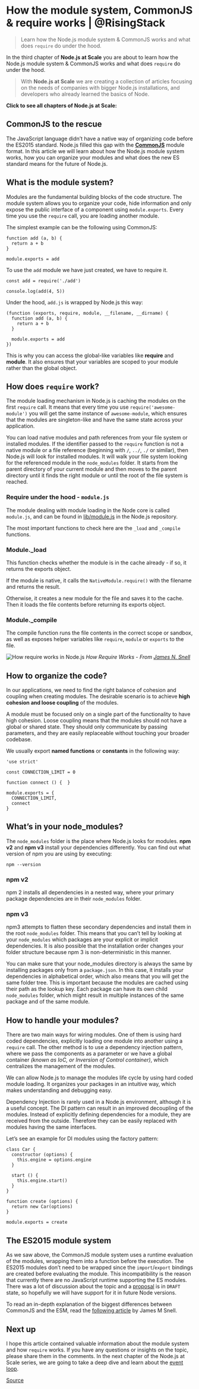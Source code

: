# How the module system, CommonJS & require works | @RisingStack

> Learn how the Node.js module system & CommonJS works and what does `require` do under the hood.

In the third chapter of **Node.js at Scale** you are about to learn how the Node.js module system & CommonJS works and what does `require` do under the hood.

> With **Node.js at Scale** we are creating a collection of articles focusing on the needs of companies with bigger Node.js installations, and developers who already learned the basics of Node.

**Click to see all chapters of Node.js at Scale:**

CommonJS to the rescue
----------------------

The JavaScript language didn’t have a native way of organizing code before the ES2015 standard. Node.js filled this gap with the [**CommonJS**](http://requirejs.org/docs/commonjs.html) module format. In this article we will learn about how the Node.js module system works, how you can organize your modules and what does the new ES standard means for the future of Node.js.

What is the module system?
--------------------------

Modules are the fundamental building blocks of the code structure. The module system allows you to organize your code, hide information and only expose the public interface of a component using `module.exports`. Every time you use the `require` call, you are loading another module.

The simplest example can be the following using CommonJS:


    function add (a, b) {
      return a + b
    }

    module.exports = add


To use the `add` module we have just created, we have to require it.


    const add = require('./add')

    console.log(add(4, 5))



Under the hood, `add.js` is wrapped by Node.js this way:

    (function (exports, require, module, __filename, __dirname) {
      function add (a, b) {
        return a + b
      }

      module.exports = add
    })


This is why you can access the global-like variables like **require** and **module**. It also ensures that your variables are scoped to your module rather than the global object.

How does `require` work?
------------------------

The module loading mechanism in Node.js is caching the modules on the first `require` call. It means that every time you use `require('awesome-module')` you will get the same instance of `awesome-module`, which ensures that the modules are singleton-like and have the same state across your application.

You can load native modules and path references from your file system or installed modules. If the identifier passed to the `require` function is not a native module or a file reference (beginning with `/`, `../`, `./` or similar), then Node.js will look for installed modules. It will walk your file system looking for the referenced module in the `node_modules` folder. It starts from the parent directory of your current module and then moves to the parent directory until it finds the right module or until the root of the file system is reached.

### Require under the hood - `module.js`

The module dealing with module loading in the Node core is called `module.js`, and can be found in [lib/module.js](https://github.com/nodejs/node/blob/master/lib/module.js) in the Node.js repository.

The most important functions to check here are the `_load` and `_compile` functions.

### Module.\_load

This function checks whether the module is in the cache already - if so, it returns the exports object.

If the module is native, it calls the `NativeModule.require()` with the filename and returns the result.

Otherwise, it creates a new module for the file and saves it to the cache. Then it loads the file contents before returning its exports object.

### Module.\_compile

The compile function runs the file contents in the correct scope or sandbox, as well as exposes helper variables like `require`, `module` or `exports` to the file.

![How require works in Node.js](https://blog-assets.risingstack.com/2016/Okt/module-system/node-js-at-scale-how-require-works.png)
_How Require Works - From [James N. Snell](https://hackernoon.com/node-js-tc-39-and-modules-a1118aecf95e#.z1plueqbn)_

How to organize the code?
-------------------------

In our applications, we need to find the right balance of cohesion and coupling when creating modules. The desirable scenario is to achieve **high cohesion and loose coupling** of the modules.

A module must be focused only on a single part of the functionality to have high cohesion. Loose coupling means that the modules should not have a global or shared state. They should only communicate by passing parameters, and they are easily replaceable without touching your broader codebase.

We usually export **named functions** or **constants** in the following way:

    'use strict'

    const CONNECTION_LIMIT = 0

    function connect () {  }

    module.exports = {
      CONNECTION_LIMIT,
      connect
    }


What’s in your node\_modules?
-----------------------------

The `node_modules` folder is the place where Node.js looks for modules. **npm v2** and **npm v3** install your dependencies differently. You can find out what version of npm you are using by executing:

    npm --version


### npm v2

npm 2 installs all dependencies in a nested way, where your primary package dependencies are in their `node_modules` folder.

### npm v3

npm3 attempts to flatten these secondary dependencies and install them in the root `node_modules` folder. This means that you can’t tell by looking at your `node_modules` which packages are your explicit or implicit dependencies. It is also possible that the installation order changes your folder structure because npm 3 is non-deterministic in this manner.

You can make sure that your node\_modules directory is always the same by installing packages only from a `package.json`. In this case, it installs your dependencies in alphabetical order, which also means that you will get the same folder tree. This is important because the modules are cached using their path as the lookup key. Each package can have its own child `node_modules` folder, which might result in multiple instances of the same package and of the same module.

How to handle your modules?
---------------------------

There are two main ways for wiring modules. One of them is using hard coded dependencies, explicitly loading one module into another using a `require` call. The other method is to use a dependency injection pattern, where we pass the components as a parameter or we have a global container _(known as IoC, or Inversion of Control container)_, which centralizes the management of the modules.

We can allow Node.js to manage the modules life cycle by using hard coded module loading. It organizes your packages in an intuitive way, which makes understanding and debugging easy.

Dependency Injection is rarely used in a Node.js environment, although it is a useful concept. The DI pattern can result in an improved decoupling of the modules. Instead of explicitly defining dependencies for a module, they are received from the outside. Therefore they can be easily replaced with modules having the same interfaces.

Let’s see an example for DI modules using the factory pattern:

    class Car {
      constructor (options) {
        this.engine = options.engine
      }

      start () {
        this.engine.start()
      }
    }

    function create (options) {
      return new Car(options)
    }

    module.exports = create


The ES2015 module system
------------------------

As we saw above, the CommonJS module system uses a runtime evaluation of the modules, wrapping them into a function before the execution. The ES2015 modules don’t need to be wrapped since the `import`/`export` bindings are created before evaluating the module. This incompatibility is the reason that currently there are no JavaScript runtime supporting the ES modules. There was a lot of discussion about the topic and a [proposal](https://github.com/nodejs/node-eps/blob/master/002-es6-modules.md) is in `DRAFT` state, so hopefully we will have support for it in future Node versions.

To read an in-depth explanation of the biggest differences between CommonJS and the ESM, read the [following article](https://hackernoon.com/node-js-tc-39-and-modules-a1118aecf95e#.z1plueqbn) by James M Snell.

Next up
-------

I hope this article contained valuable information about the module system and how `require` works. If you have any questions or insights on the topic, please share them in the comments. In the next chapter of the Node.js at Scale series, we are going to take a deep dive and learn about the [event loop](chrome-extension://cjedbglnccaioiolemnfhjncicchinao/node-js-at-scale-understanding-node-js-event-loop/).


[Source](https://blog.risingstack.com/node-js-at-scale-module-system-commonjs-require/)
